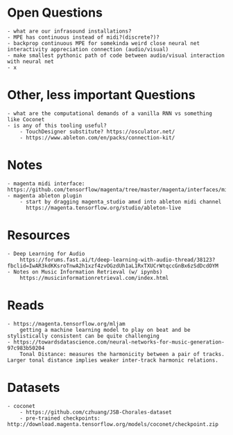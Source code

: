 

# Open Questions
    - what are our infrasound installations?
    - MPE has continuous instead of midi?(discrete?)?
    - backprop continuous MPE for somekinda weird close neural net interactivity appreciation connection (audio/visual)
    - make smallest pythonic path of code between audio/visual interaction with neural net
    - x

# Other, less important Questions
    - what are the computational demands of a vanilla RNN vs something like Coconet
    - is any of this tooling useful?
        - TouchDesigner substitute? https://osculator.net/
        - https://www.ableton.com/en/packs/connection-kit/

# Notes
    - magenta midi interface: https://github.com/tensorflow/magenta/tree/master/magenta/interfaces/midi
    - magenta ableton plugin
        - start by dragging magenta_studio amxd into ableton midi channel
          https://magenta.tensorflow.org/studio/ableton-live

# Resources
    - Deep Learning for Audio
        https://forums.fast.ai/t/deep-learning-with-audio-thread/38123?fbclid=IwAR3kdKKsroTnwA2h1xzf4zvOGzdUh1aL1RxTXUCrWtqccGnBx6zSdDcdOYM
    - Notes on Music Information Retrieval (w/ ipynbs)
        https://musicinformationretrieval.com/index.html

# Reads
    - https://magenta.tensorflow.org/mljam
        getting a machine learning model to play on beat and be stylistically consistent can be quite challenging
    - https://towardsdatascience.com/neural-networks-for-music-generation-97c983b50204
        Tonal Distance: measures the harmonicity between a pair of tracks. Larger tonal distance implies weaker inter-track harmonic relations.

# Datasets
    - coconet
        - https://github.com/czhuang/JSB-Chorales-dataset
        - pre-trained checkpoints: http://download.magenta.tensorflow.org/models/coconet/checkpoint.zip
